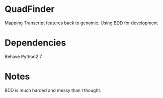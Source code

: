 QuadFinder
==========

Mapping Transcript features back to genomic. Using BDD for development

Dependencies
===========

Behave
Python2.7

Notes
===========
BDD is much harded and messy than I thought.

